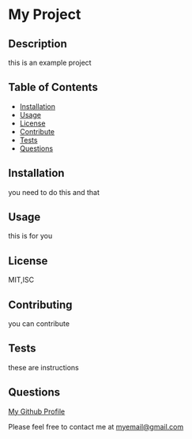 # My Project
  
  ## Description
  this is an example project

  ## Table of Contents
  * [Installation](#installation)
  * [Usage](#usage)
  * [License](#license)
  * [Contribute](#contributing)
  * [Tests](#tests)
  * [Questions](#questions)

  
  ## Installation
  you need to do this and that

  ## Usage 
  this is for you

  ## License
  MIT,ISC

  ## Contributing
  you can contribute

  ## Tests
  these are instructions

  ## Questions
  [My Github Profile](https://github.com.Undisputed06)
  
  Please feel free to contact me at myemail@gmail.com


